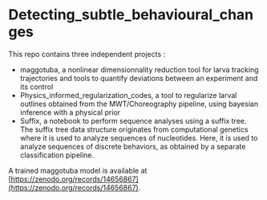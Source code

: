 # Detecting_subtle_behavioural_changes

This repo contains three independent projects :
- maggotuba, a nonlinear dimensionnality reduction tool for larva tracking trajectories and tools to quantify deviations between an experiment and its control
- Physics_informed_regularization_codes, a tool to regularize larval outlines obtained from the MWT/Choreography pipeline, using bayesian inference with a physical prior
- Suffix, a notebook to perform sequence analyses using a suffix tree. The suffix tree data structure originates from computational genetics where it is used to analyze sequences of nucleotides. Here, it is used to analyze sequences of discrete behaviors, as obtained by a separate classification pipeline.

A trained maggotuba model is available at [https://zenodo.org/records/14656867](https://zenodo.org/records/14656867).
